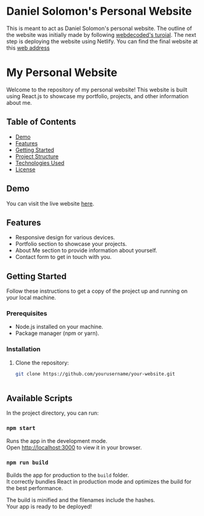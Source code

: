 # Daniel Solomon's Personal Website
This is meant to act as Daniel Solomon's personal website. The outline of the website was initially made by following [webdecoded's turoial](https://www.youtube.com/watch?v=hYv6BM2fWd8&t=1468s). The next step is deploying the website using Netlify. You can find the final website at this [web address](https://dsolomon-portfolio.netlify.app/)


# My Personal Website

Welcome to the repository of my personal website! This website is built using React.js to showcase my portfolio, projects, and other information about me.

## Table of Contents

- [Demo](#demo)
- [Features](#features)
- [Getting Started](#getting-started)
- [Project Structure](#project-structure)
- [Technologies Used](#technologies-used)
- [License](#license)

## Demo

You can visit the live website [here](https://www.yourwebsite.com).

## Features

- Responsive design for various devices.
- Portfolio section to showcase your projects.
- About Me section to provide information about yourself.
- Contact form to get in touch with you.

## Getting Started

Follow these instructions to get a copy of the project up and running on your local machine.

### Prerequisites

- Node.js installed on your machine.
- Package manager (npm or yarn).

### Installation

1. Clone the repository:

   ```bash
   git clone https://github.com/yourusername/your-website.git



## Available Scripts

In the project directory, you can run:

### `npm start`

Runs the app in the development mode.\
Open [http://localhost:3000](http://localhost:3000) to view it in your browser.

### `npm run build`

Builds the app for production to the `build` folder.\
It correctly bundles React in production mode and optimizes the build for the best performance.

The build is minified and the filenames include the hashes.\
Your app is ready to be deployed!
